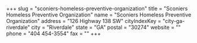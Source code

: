 +++
slug = "sconiers-homeless-preventive-organization"
title = "Sconiers Homeless Preventive Organization"
name = "Sconiers Homeless Preventive Organization"
address = "126 Highway 138 SW"
cityIndexKey = "city-ga-riverdale"
city = "Riverdale"
state = "GA"
postal = "30274"
website = ""
phone = "404 454-3554"
fax = ""
+++
